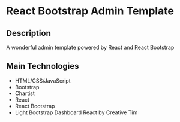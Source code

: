 # React Bootstrap Admin Template

## Description
A wonderful admin template powered by React and React Bootstrap

## Main Technologies
- HTML/CSS/JavaScript
- Bootstrap
- Chartist
- React
- React Bootstrap
- Light Bootstrap Dashboard React by Creative Tim
